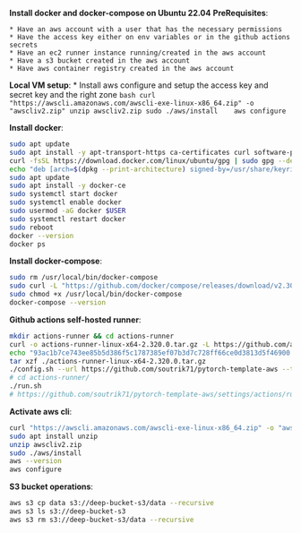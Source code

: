 **Install docker and docker-compose on Ubuntu 22.04**
__PreRequisites__:

    * Have an aws account with a user that has the necessary permissions
    * Have the access key either on env variables or in the github actions secrets
    * Have an ec2 runner instance running/created in the aws account
    * Have a s3 bucket created in the aws account
    * Have aws container registry created in the aws account 
__Local VM setup__:
    * Install aws configure and setup the access key and secret key and the right zone
        ```bash
        curl "https://awscli.amazonaws.com/awscli-exe-linux-x86_64.zip" -o "awscliv2.zip"
        unzip awscliv2.zip
        sudo ./aws/install   
        aws configure
        ```
    

__Install docker__:
```bash
sudo apt update
sudo apt install -y apt-transport-https ca-certificates curl software-properties-common
curl -fsSL https://download.docker.com/linux/ubuntu/gpg | sudo gpg --dearmor -o /usr/share/keyrings/docker-archive-keyring.gpg
echo "deb [arch=$(dpkg --print-architecture) signed-by=/usr/share/keyrings/docker-archive-keyring.gpg] https://download.docker.com/linux/ubuntu $(lsb_release -cs) stable" | sudo tee /etc/apt/sources.list.d/docker.list > /dev/null
sudo apt update
sudo apt install -y docker-ce
sudo systemctl start docker
sudo systemctl enable docker
sudo usermod -aG docker $USER
sudo systemctl restart docker
sudo reboot
docker --version
docker ps
```
__Install docker-compose__:
```bash
sudo rm /usr/local/bin/docker-compose
sudo curl -L "https://github.com/docker/compose/releases/download/v2.30.0/docker-compose-$(uname -s)-$(uname -m)" -o /usr/local/bin/docker-compose
sudo chmod +x /usr/local/bin/docker-compose
docker-compose --version
```

__Github actions self-hosted runner__:
```bash
mkdir actions-runner && cd actions-runner
curl -o actions-runner-linux-x64-2.320.0.tar.gz -L https://github.com/actions/runner/releases/download/v2.320.0/actions-runner-linux-x64-2.320.0.tar.gz
echo "93ac1b7ce743ee85b5d386f5c1787385ef07b3d7c728ff66ce0d3813d5f46900  actions-runner-linux-x64-2.320.0.tar.gz" | shasum -a 256 -c
tar xzf ./actions-runner-linux-x64-2.320.0.tar.gz
./config.sh --url https://github.com/soutrik71/pytorch-template-aws --token <Latest>
# cd actions-runner/
./run.sh
# https://github.com/soutrik71/pytorch-template-aws/settings/actions/runners/new?arch=x64&os=linux
```
__Activate aws cli__:
```bash
curl "https://awscli.amazonaws.com/awscli-exe-linux-x86_64.zip" -o "awscliv2.zip"
sudo apt install unzip
unzip awscliv2.zip
sudo ./aws/install
aws --version
aws configure

```
__S3 bucket operations__:
```bash
aws s3 cp data s3://deep-bucket-s3/data --recursive
aws s3 ls s3://deep-bucket-s3
aws s3 rm s3://deep-bucket-s3/data --recursive
```
